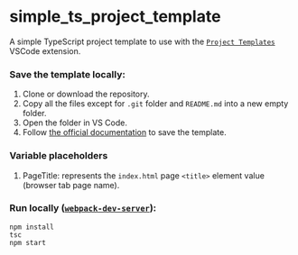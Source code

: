 # simple_ts_project_template

A simple TypeScript project template to use with the [`Project Templates`](https://github.com/cantonios/vscode-project-templates) VSCode extension.

### Save the template locally:
1. Clone or download the repository.
2. Copy all the files except for `.git` folder and `README.md` into a new empty folder.
3. Open the folder in VS Code.
4. Follow [the official documentation](https://github.com/cantonios/vscode-project-templates?tab=readme-ov-file#saving-a-project-as-a-template) to save the template.

### Variable placeholders
1. PageTitle: represents the `index.html` page `<title>` element value (browser tab page name).

### Run locally ([`webpack-dev-server`](https://www.npmjs.com/package/webpack-dev-server)):

```
npm install
tsc
npm start
```

